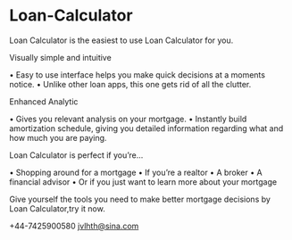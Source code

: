 # Loan-Calculator

Loan Calculator is the easiest to use Loan Calculator for you.

Visually simple and intuitive

• Easy to use interface helps you make quick decisions at a moments notice.
• Unlike other loan apps, this one gets rid of all the clutter.

Enhanced  Analytic

• Gives you relevant analysis on your mortgage.
• Instantly build amortization schedule, giving you detailed information regarding what and how much you are paying.


Loan Calculator is perfect if you’re…

• Shopping around for a mortgage
• If you’re a realtor
• A broker
• A financial advisor
• Or if you just want to learn more about your mortgage

Give yourself the tools you need to make better mortgage decisions by Loan Calculator,try it now.

+44-7425900580  jvlhth@sina.com
